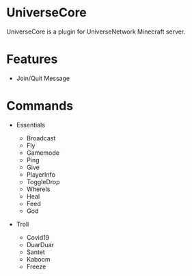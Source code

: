 # UniverseCore

UniverseCore is a plugin for UniverseNetwork Minecraft server.

# Features
  - Join/Quit Message

# Commands
  - Essentials
    - Broadcast
    - Fly
    - Gamemode
    - Ping
    - Give
    - PlayerInfo
    - ToggleDrop
    - WhereIs
    - Heal
    - Feed
    - God
    

  - Troll
     - Covid19
     - DuarDuar
     - Santet
     - Kaboom
     - Freeze
